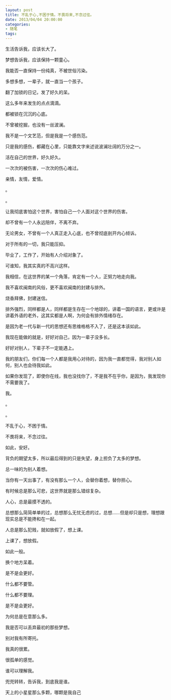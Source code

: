 ```yaml
---
layout: post
title: 不乱于心,不困于情。不畏将来,不念过往。
date: 2013/04/04 20:00:00
categories: 
- 随笔
tags: 
---
```


生活告诉我，应该长大了。

梦想告诉我，应该保持一颗童心。

我能否一直保持一份纯真，不被世俗污染。

多想多想，一辈子，就一直当一个孩子。

翻了加锁的日记，发了好久的呆。

这么多年来发生的点点滴滴。

都被锁在沉沉的心底。

不曾被挖掘，也没有一丝波澜。

我不是一个文艺范，但是我是一个感伤范。

只是我的感伤，都藏在心里，只能靠文字来述说波澜壮阔的万分之一。

活在自己的世界，好久好久。

一次次的被伤害，一次次的伤心难过。

亲情，友情，爱情。

。

。

让我彻底害怕这个世界，害怕自己一个人面对这个世界的伤害。

却不曾有一个人永远陪伴，不离不弃。

无论男女，不曾有一个人真正走入心底，也不曾彻底剖开内心倾诉。

对于所有的一切，我只能压抑。

毕业了，工作了，开始有人介绍对象了。

可谁知，我其实真的不高兴这样。

我相信，在这世界的某一个角落，肯定有一个人，正努力地走向我。

我不喜欢闽南的风俗，更不喜欢闽南的封建与排外。

烧香拜佛，封建迷信。

排外强烈，同样都是人，同样都是生存在一个地球的，讲着一国的语言，更或许是讲着外语的老外，这其实都是人啊，为何会有排外情绪存在。

是因为老一代与新一代的思想还有思维格格不入了，还是这本该如此。

我现在能做的就是，好好对自己，因为一辈子没多长。

好好对别人，下辈子不一定能遇上。

我的朋友们，你们每一个人都是我用心对待的，因为我一直都觉得，我对别人如何，别人也会待我如此。

如果你发现了，即使你在线，我也没找你了，不是我不在乎你，是因为，我发现你不需要我了。

我。

。

。

不乱于心，不困于情。

不畏将来，不念过往。

如此，安好。

背负的期望太多，所以最后得到的只是失望，身上担负了太多的梦想。

总一味的为别人着想。

当你有一天出事了，有没有那么一个人，会替你着想，替你担心。

有时候总是那么可悲，这世界就是那么错综复杂。

人心，总是最摸不透的。

总想那么简简单单的过，总想那么无忧无虑的过，总想......但是却只是想，理想跟现实总是不能搀和在一起。

人总是那么犯贱，就如放假了，想上课。

上课了，想放假。

如此一般。

换个地方呆着。

是不是会更好。

什么都不要管。

什么都不要理。

是不是会更好。

为何总是在意那么多。

我是否可以丢弃最初的那些梦想。

别对我有所寄托。

我真的很累。

很孤单的感觉。

谁可以理解我。

兜兜转转，告诉我，到底我是谁。

天上的小星星那么多颗，哪颗是我自己
